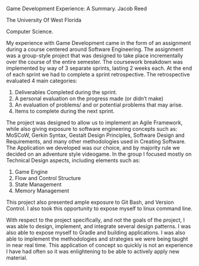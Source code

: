 Game Development Experience: A Summary.
Jacob Reed


The University Of West Florida



Computer Science.
  
  My experience with Game Development came in the form of an assignment during a course centered around Software Engineering. The assignment was a group-style project that was designed to take place incrementally over the course of the entire semester. The coursework breakdown was implemented by way of 3 separate sprints, lasting 2 weeks each. At the end of each sprint we had to complete a sprint retrospective. The retrospective evaluated 4 main categories: 
1.	Deliverables Completed during the sprint.
2.	A personal evaluation on the progress made (or didn’t make)
3.	An evaluation of problems/ and or potential problems that may arise.
4.	Items to complete during the next sprint.


The project was designed to allow us to implement an Agile Framework, while also giving exposure to software engineering concepts such as: MoSCoW, Gerkin Syntax, Gestalt Design Principles, Software Design and Requirements, and many other methodologies used in Creating Software. 
	The Application we developed was our choice, and by majority rule we decided on an adventure style videogame. In the group I focused mostly on Technical Design aspects, including elements such as:
	
	
1.	Game Engine
2.	Flow and Control Structure
3.	State Management
4.	Memory Management


This project also presented ample exposure to Git Bash, and Version Control. I also took this opportunity to expose myself to linux command line.

With respect to the project specifically, and not the goals of the project, I was able to design, implement, and integrate several design patterns. 
I was also able to expose myself to Gradle and building applications. I was also able to implement the methodologies and strategies we were being taught 
in near real time. This application of concept so quickly is not an experience I have had often so it was enlightening to be able to actively apply new material.

